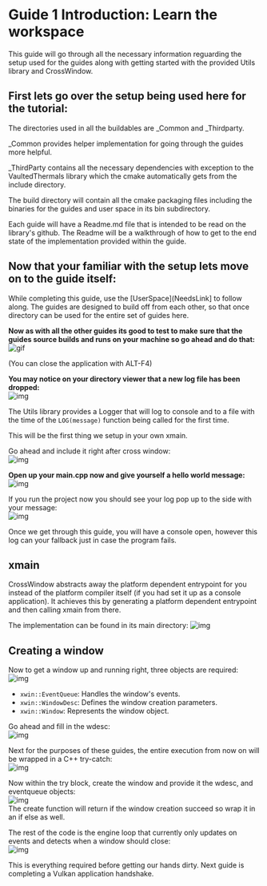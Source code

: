 # Guide 1 Introduction: Learn the workspace

This guide will go through all the necessary information reguarding the setup used for the guides along with getting started with the provided Utils library and CrossWindow.

## First lets go over the setup being used here for the tutorial:  

The directories used in all the buildables are _Common and _Thirdparty. 

_Common provides helper implementation for going through the guides more helpful.

_ThirdParty contains all the necessary dependencies with exception to the VaultedThermals library which the cmake automatically gets from the include directory.

The build directory will contain all the cmake packaging files including the binaries for the guides and user space in its bin subdirectory.

Each guide will have a Readme.md file that is intended to be read on the library's github. The Readme will be a walkthrough of how to get to the end state of the implementation provided within the guide. 

## Now that your familiar with the setup lets move on to the guide itself: ##

While completing this guide, use the [UserSpace](NeedsLink] to follow along. The guides are designed to build off from each other, so that once directory can be used for the entire set of guides here.

**Now as with all the other guides its good to test to make sure that the guides source builds and runs on your machine so go ahead and do that:**   
![gif](https://i.imgur.com/8clt5Xh.gif)

(You can close the application with ALT-F4)

**You may notice on your directory viewer that a new log file has been dropped:**   
![img](https://i.imgur.com/AK4rT3K.png)

The Utils library provides a Logger that will log to console and to a file with the time of the `LOG(message)` function being called for the first time.

This will be the first thing we setup in your own xmain.

Go ahead and include it right after cross window:   
![img](https://i.imgur.com/QvHD9hg.png)

**Open up your main.cpp now and give yourself a hello world message:**   
![img](https://i.imgur.com/Ug9XuFy.png)

If you run the project now you should see your log pop up to the side with your message:   
![img](https://i.imgur.com/O1ATSca.png)

Once we get through this guide, you will have a console open, however this log can your fallback just in case the program fails.

## xmain

CrossWindow abstracts away the platform dependent entrypoint for you instead of the platform compiler itself (if you had set it up as a console application). It achieves this by generating a platform dependent entrypoint and then calling xmain from there.

The implementation can be found in its main directory:
![img](https://i.imgur.com/dzAsDkD.png)

## Creating a window

Now to get a window up and running right, three objects are required:   
![img](https://i.imgur.com/bB4gWvo.png)   
- `xwin::EventQueue`: Handles the window's events.
- `xwin::WindowDesc`: Defines the window creation parameters.
- `xwin::Window`: Represents the window object.

Go ahead and fill in the wdesc:   
![img](https://i.imgur.com/9vHInNf.png)

Next for the purposes of these guides, the entire execution from now on will be wrapped in a C++ try-catch:   
![img](https://i.imgur.com/O9xrE0z.png)

Now within the try block, create the window and provide it the wdesc, and eventqueue objects:   
![img](https://i.imgur.com/86mPYdf.png)   
The create function will return if the window creation succeed so wrap it in an if else as well.

The rest of the code is the engine loop that currently only updates on events and detects when a window should close:   
![img](https://i.imgur.com/tdUT8fS.png)

This is everything required before getting our hands dirty. Next guide is completing a Vulkan application handshake.